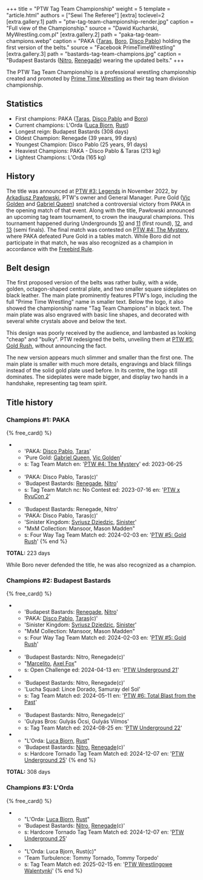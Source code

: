+++
title = "PTW Tag Team Championship"
weight = 5
template = "article.html"
authors = ["Sewi The Referee"]
[extra]
toclevel=2
[extra.gallery.1]
path = "ptw-tag-team-championship-render.jpg"
caption = "Full view of the Championship."
source = "Dawid Kucharski, MyWrestling.com.pl"
[extra.gallery.2]
path = "paka-tag-team-champions.webp"
caption = "PAKA ([Taras](@/w/taras.md), [Boro](@/w/boro.md), [Disco Pablo](@/w/disco-pablo.md)) holding the first version of the belts."
source = "Facebook PrimeTimeWrestling"
[extra.gallery.3]
path = "bastards-tag-team-champions.jpg"
caption = "Budapest Bastards ([Nitro](@/w/nitro.md), [Renegade](@/w/renegade.md)) wearing the updated belts."
+++

The PTW Tag Team Championship is a professional wrestling championship created and promoted by [Prime Time Wrestling](@/o/ptw.md) as their tag team division championship.

<!-- more -->

## Statistics

* First champions: PAKA ([Taras](@/w/taras.md), [Disco Pablo](@/w/disco-pablo.md) and [Boro](@/w/boro.md))
* Current champions: L'Orda ([Luca Bjorn](@/w/luca-bjorn.md), [Rust](@/w/rust.md))
* Longest reign: Budapest Bastards (308 days)
* Oldest Champion: Renegade (39 years, 99 days)
* Youngest Champion: Disco Pablo (25 years, 91 days)
* Heaviest Champions: PAKA - Disco Pablo & Taras (213&nbsp;kg)
* Lightest Champions: L'Orda (165&nbsp;kg)

## History

The title was announced at [PTW #3: Legends](@/e/ptw/2022-11-26-ptw-3-legends.md) in November 2022, by [Arkadiusz Pawłowski](@/w/pan-pawlowski.md), PTW's owner and General Manager.
Pure Gold ([Vic Golden](@/w/vic-golden.md) and [Gabriel Queen](@/w/gabriel-queen.md)) snatched a controversial victory from PAKA in the opening match of that event.
Along with the title, Pawłowski announced an upcoming tag team tournament, to crown the inaugural champions.
This tournament happened during Undergrounds [10](@/e/ptw/2023-01-28-ptw-underground-10.md) and
[11](@/e/ptw/2023-01-29-ptw-underground-11.md) (first round), [12](@/e/ptw/2023-02-26-ptw-underground-12.md), and [13](@/e/ptw/2023-03-26-ptw-underground-13.md) (semi finals).
The final match was contested on [PTW #4: The Mystery](@/e/ptw/2023-06-25-ptw-4-mystery.md), where PAKA defeated Pure Gold in a tables match.
While Boro did not participate in that match, he was also recognized as a champion in accordance with the [Freebird Rule][freebird-rule].

## Belt design

The first proposed version of the belts was rather bulky, with a wide, golden, octagon-shaped central plate, and two smaller square sideplates on black leather. The main plate prominently features PTW's logo, including the full "Prime Time Wrestling" name in smaller text. Below the logo, it also showed the championship name "Tag Team Champions" in black text. The main plate was also engraved with basic line shapes, and decorated with several white crystals above and below the text.

This design was poorly received by the audience, and lambasted as looking "cheap" and "bulky". PTW redesigned the belts, unveiling them at [PTW #5: Gold Rush](@/e/ptw/2024-02-03-ptw-5-gold-rush.md), without announcing the fact.

The new version appears much slimmer and smaller than the first one. The main plate is smaller with much more details, engravings and black fillings instead of the solid gold plate used before. In its centre, the logo still dominates. The sideplates were made bigger, and display two hands in a handshake, representing tag team spirit.

## Title history

### Champions #1: PAKA

{% free_card() %}
- - 'PAKA: [Disco Pablo](@/w/disco-pablo.md), [Taras](@/w/taras.md)'
  - 'Pure Gold: [Gabriel Queen](@/w/gabriel-queen.md), [Vic Golden](@/w/vic-golden.md)'
  - s: Tag Team Match
    en: '[PTW #4: The Mystery](@/e/ptw/2023-06-25-ptw-4-mystery.md)'
    ed: 2023-06-25
- - 'PAKA: Disco Pablo, Taras(c)'
  - 'Budapest Bastards: [Renegade](@/w/renegade.md), [Nitro](@/w/nitro.md)'
  - s: Tag Team Match
    nc: No Contest
    ed: 2023-07-16
    en: '[PTW x RyuCon 2](@/e/ptw/2023-07-16-ptw-x-ryucon.md)'
- - 'Budapest Bastards: Renegade, Nitro'
  - 'PAKA: Disco Pablo, Taras(c)'
  - 'Sinister Kingdom: [Syriusz Dziedzic](@/w/dziedzic.md), [Sinister](@/w/sinister.md)'
  - "MxM Collection: Mansoor, Mason Madden"
  - s: Four Way Tag Team Match
    ed: 2024-02-03
    en: '[PTW #5: Gold Rush](@/e/ptw/2024-02-03-ptw-5-gold-rush.md)'
{% end %}

**TOTAL:** 223 days

While Boro never defended the title, he was also recognized as a champion.

### Champions #2: Budapest Bastards

{% free_card() %}
- - 'Budapest Bastards: [Renegade](@/w/renegade.md), [Nitro](@/w/nitro.md)'
  - 'PAKA: [Disco Pablo](@/w/disco-pablo.md), [Taras](@/w/taras.md)(c)'
  - 'Sinister Kingdom: [Syriusz Dziedzic](@/w/dziedzic.md), [Sinister](@/w/sinister.md)'
  - "MxM Collection: Mansoor, Mason Madden"
  - s: Four Way Tag Team Match
    ed: 2024-02-03
    en: '[PTW #5: Gold Rush](@/e/ptw/2024-02-03-ptw-5-gold-rush.md)'
- - 'Budapest Bastards: Nitro, Renegade(c)'
  - "[Marcelito](@/w/marcelito.md), [Axel Fox](@/w/axel-fox.md)"
  - s: Open Challenge
    ed: 2024-04-13
    en: '[PTW Underground 21](@/e/ptw/2024-04-13-ptw-underground-21.md)'
- - 'Budapest Bastards: Nitro, Renegade(c)'
  - 'Lucha Squad: Lince Dorado, Samuray del Sol'
  - s: Tag Team Match
    ed: 2024-05-11
    en: '[PTW #6: Total Blast from the Past](@/e/ptw/2024-05-11-ptw-6.md)'
- - 'Budapest Bastards: Nitro, Renegade(c)'
  - 'Gulyas Bros: Gulyás Öcsi, Gulyás Vilmos'
  - s: Tag Team Match
    ed: 2024-08-25
    en: '[PTW Underground 22](@/e/ptw/2024-08-25-ptw-underground-22.md)'
- - "L'Orda: [Luca Bjorn](@/w/luca-bjorn.md), [Rust](@/w/rust.md)"
  - 'Budapest Bastards: [Nitro](@/w/nitro.md), [Renegade](@/w/renegade.md)(c)'
  - s: Hardcore Tornado Tag Team Match
    ed: 2024-12-07
    en: '[PTW Underground 25](@/e/ptw/2024-12-07-ptw-underground-25.md)'
{% end %}

**TOTAL:** 308 days

### Champions #3: L'Orda

{% free_card() %}
- - "L'Orda: [Luca Bjorn](@/w/luca-bjorn.md), [Rust](@/w/rust.md)"
  - 'Budapest Bastards: [Nitro](@/w/nitro.md), [Renegade](@/w/renegade.md)(c)'
  - s: Hardcore Tornado Tag Team Match
    ed: 2024-12-07
    en: '[PTW Underground 25](@/e/ptw/2024-12-07-ptw-underground-25.md)'
- - "L'Orda: Luca Bjorn, Rust(c)"
  - 'Team Turbulence: Tommy Tornado, Tommy Torpedo'
  - s: Tag Team Match
    ed: 2025-02-15
    en: '[PTW Wrestlingowe Walentynki](@/e/ptw/2025-02-15-ptw-wrestlingowe-walentynki.md)'
{% end %}

[freebird-rule]: https://prowrestling.fandom.com/wiki/Freebird_Rule
